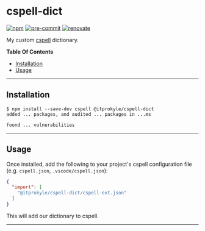 # cspell-dict

[![npm](https://img.shields.io/npm/v/%40itprokyle%2Fcspell-dict)](https://www.npmjs.com/package/@itprokyle/cspell-dict)
[![pre-commit](https://img.shields.io/badge/pre--commit-enabled-brightgreen?logo=pre-commit)](https://github.com/pre-commit/pre-commit)
[![renovate](https://img.shields.io/badge/enabled-brightgreen?logo=renovatebot&logoColor=%2373afae&label=renovate)](https://developer.mend.io/github/ITProKyle/cspell-dict)

My custom [cspell](https://github.com/streetsidesoftware/cspell) dictionary.

**Table Of Contents** <!-- markdownlint-disable-line MD036 -->

<!-- mdformat-toc start --slug=gitlab --no-anchors --maxlevel=6 --minlevel=2 -->

- [Installation](#installation)
- [Usage](#usage)

<!-- mdformat-toc end -->

______________________________________________________________________

## Installation

```console
$ npm install --save-dev cspell @itprokyle/cspell-dict
added ... packages, and audited ... packages in ...ms

found ... vulnerabilities
```

______________________________________________________________________

## Usage

Once installed, add the following to your project's cspell configuration file (e.g. `cspell.json`, `.vscode/cspell.json`):

```json
{
  "import": [
    "@itprokyle/cspell-dict/cspell-ext.json"
  ]
}
```

This will add our dictionary to cspell.

______________________________________________________________________
